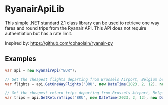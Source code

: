 # RyanairApiLib

This simple .NET standard 2.1 class library can be used to retrieve one way fares and round trips from the Ryanair API. This API does not require authentiation but has a rate limit.

Inspired by: https://github.com/cohaolain/ryanair-py

## Examples

```csharp
var api = new RyanairApi("EUR");

// Get the cheapest flights departing from Brussels Airport, Belgium between the 12th and the 14th of February 2023.
var flights = api.GetOneWayFlights("BRU", new DateTime(2023, 2, 12), new DateTime(2023, 2, 14));
```

```csharp
// Get the cheapest return trips departing from Brussels Airport, Belgium between the 12th and the 14th of February 2023 and returning on the 20th.
var trips = api.GetReturnTrips("BRU", new DateTime(2023, 2, 12), new DateTime(2023, 2, 14), new DateTime(2023, 2, 20), new DateTime(2023, 2, 20));
```